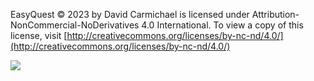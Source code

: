 EasyQuest © 2023 by David Carmichael is licensed under
Attribution-NonCommercial-NoDerivatives 4.0 International.
To view a copy of this license,
visit [http://creativecommons.org/licenses/by-nc-nd/4.0/](http://creativecommons.org/licenses/by-nc-nd/4.0/)


![](https://i.creativecommons.org/l/by-nc-nd/4.0/88x31.png)